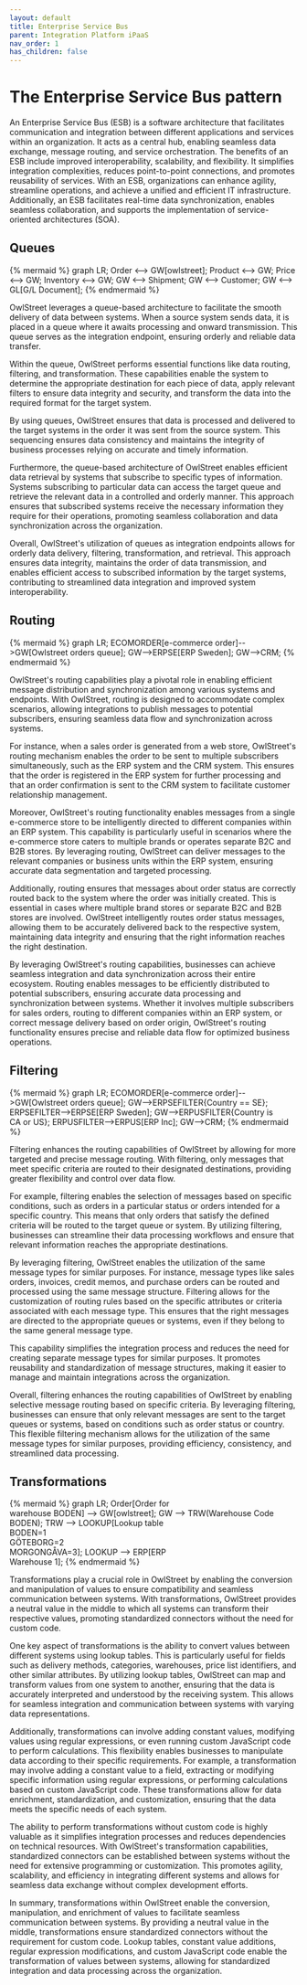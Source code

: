 ```yaml
---
layout: default
title: Enterprise Service Bus
parent: Integration Platform iPaaS
nav_order: 1
has_children: false
---
```

# The Enterprise Service Bus pattern
An Enterprise Service Bus (ESB) is a software architecture that facilitates communication and integration between different applications and services within an organization. It acts as a central hub, enabling seamless data exchange, message routing, and service orchestration. The benefits of an ESB include improved interoperability, scalability, and flexibility. It simplifies integration complexities, reduces point-to-point connections, and promotes reusability of services. With an ESB, organizations can enhance agility, streamline operations, and achieve a unified and efficient IT infrastructure. Additionally, an ESB facilitates real-time data synchronization, enables seamless collaboration, and supports the implementation of service-oriented architectures (SOA).

## Queues

{% mermaid %}
graph LR;
    Order <--> GW[owlstreet];
    Product <--> GW;
    Price <--> GW;
    Inventory <--> GW;
    GW <--> Shipment;
    GW <--> Customer;
    GW <--> GL[G/L Document];
{% endmermaid %}


OwlStreet leverages a queue-based architecture to facilitate the smooth delivery of data between systems. When a source system sends data, it is placed in a queue where it awaits processing and onward transmission. This queue serves as the integration endpoint, ensuring orderly and reliable data transfer.

Within the queue, OwlStreet performs essential functions like data routing, filtering, and transformation. These capabilities enable the system to determine the appropriate destination for each piece of data, apply relevant filters to ensure data integrity and security, and transform the data into the required format for the target system.

By using queues, OwlStreet ensures that data is processed and delivered to the target systems in the order it was sent from the source system. This sequencing ensures data consistency and maintains the integrity of business processes relying on accurate and timely information.

Furthermore, the queue-based architecture of OwlStreet enables efficient data retrieval by systems that subscribe to specific types of information. Systems subscribing to particular data can access the target queue and retrieve the relevant data in a controlled and orderly manner. This approach ensures that subscribed systems receive the necessary information they require for their operations, promoting seamless collaboration and data synchronization across the organization.

Overall, OwlStreet's utilization of queues as integration endpoints allows for orderly data delivery, filtering, transformation, and retrieval. This approach ensures data integrity, maintains the order of data transmission, and enables efficient access to subscribed information by the target systems, contributing to streamlined data integration and improved system interoperability.


## Routing

{% mermaid %}
graph LR;
    ECOMORDER[e-commerce order]-->GW[Owlstreet orders queue];
    GW-->ERPSE[ERP Sweden];
    GW-->CRM;
{% endmermaid %}


OwlStreet's routing capabilities play a pivotal role in enabling efficient message distribution and synchronization among various systems and endpoints. With OwlStreet, routing is designed to accommodate complex scenarios, allowing integrations to publish messages to potential subscribers, ensuring seamless data flow and synchronization across systems.

For instance, when a sales order is generated from a web store, OwlStreet's routing mechanism enables the order to be sent to multiple subscribers simultaneously, such as the ERP system and the CRM system. This ensures that the order is registered in the ERP system for further processing and that an order confirmation is sent to the CRM system to facilitate customer relationship management.

Moreover, OwlStreet's routing functionality enables messages from a single e-commerce store to be intelligently directed to different companies within an ERP system. This capability is particularly useful in scenarios where the e-commerce store caters to multiple brands or operates separate B2C and B2B stores. By leveraging routing, OwlStreet can deliver messages to the relevant companies or business units within the ERP system, ensuring accurate data segmentation and targeted processing.

Additionally, routing ensures that messages about order status are correctly routed back to the system where the order was initially created. This is essential in cases where multiple brand stores or separate B2C and B2B stores are involved. OwlStreet intelligently routes order status messages, allowing them to be accurately delivered back to the respective system, maintaining data integrity and ensuring that the right information reaches the right destination.

By leveraging OwlStreet's routing capabilities, businesses can achieve seamless integration and data synchronization across their entire ecosystem. Routing enables messages to be efficiently distributed to potential subscribers, ensuring accurate data processing and synchronization between systems. Whether it involves multiple subscribers for sales orders, routing to different companies within an ERP system, or correct message delivery based on order origin, OwlStreet's routing functionality ensures precise and reliable data flow for optimized business operations.


## Filtering

{% mermaid %}
graph LR;
    ECOMORDER[e-commerce order]-->GW[Owlstreet orders queue];
    GW-->ERPSEFILTER{Country == SE};
    ERPSEFILTER-->ERPSE[ERP Sweden];
    GW-->ERPUSFILTER{Country is<br /> CA or US};
    ERPUSFILTER-->ERPUS[ERP Inc];
    GW-->CRM;
{% endmermaid %}


Filtering enhances the routing capabilities of OwlStreet by allowing for more targeted and precise message routing. With filtering, only messages that meet specific criteria are routed to their designated destinations, providing greater flexibility and control over data flow.

For example, filtering enables the selection of messages based on specific conditions, such as orders in a particular status or orders intended for a specific country. This means that only orders that satisfy the defined criteria will be routed to the target queue or system. By utilizing filtering, businesses can streamline their data processing workflows and ensure that relevant information reaches the appropriate destinations.

By leveraging filtering, OwlStreet enables the utilization of the same message types for similar purposes. For instance, message types like sales orders, invoices, credit memos, and purchase orders can be routed and processed using the same message structure. Filtering allows for the customization of routing rules based on the specific attributes or criteria associated with each message type. This ensures that the right messages are directed to the appropriate queues or systems, even if they belong to the same general message type.

This capability simplifies the integration process and reduces the need for creating separate message types for similar purposes. It promotes reusability and standardization of message structures, making it easier to manage and maintain integrations across the organization.

Overall, filtering enhances the routing capabilities of OwlStreet by enabling selective message routing based on specific criteria. By leveraging filtering, businesses can ensure that only relevant messages are sent to the target queues or systems, based on conditions such as order status or country. This flexible filtering mechanism allows for the utilization of the same message types for similar purposes, providing efficiency, consistency, and streamlined data processing.

## Transformations


{% mermaid %}
graph LR;
    Order[Order for <br />warehouse BODEN] --> GW[owlstreet];
    GW --> TRW(Warehouse Code<br />BODEN);
    TRW --> LOOKUP[Lookup table<br/>BODEN=1<br />GÖTEBORG=2<br/>MORGONGÅVA=3];
    LOOKUP --> ERP[ERP<br />Warehouse 1];
{% endmermaid %}


Transformations play a crucial role in OwlStreet by enabling the conversion and manipulation of values to ensure compatibility and seamless communication between systems. With transformations, OwlStreet provides a neutral value in the middle to which all systems can transform their respective values, promoting standardized connectors without the need for custom code.

One key aspect of transformations is the ability to convert values between different systems using lookup tables. This is particularly useful for fields such as delivery methods, categories, warehouses, price list identifiers, and other similar attributes. By utilizing lookup tables, OwlStreet can map and transform values from one system to another, ensuring that the data is accurately interpreted and understood by the receiving system. This allows for seamless integration and communication between systems with varying data representations.

Additionally, transformations can involve adding constant values, modifying values using regular expressions, or even running custom JavaScript code to perform calculations. This flexibility enables businesses to manipulate data according to their specific requirements. For example, a transformation may involve adding a constant value to a field, extracting or modifying specific information using regular expressions, or performing calculations based on custom JavaScript code. These transformations allow for data enrichment, standardization, and customization, ensuring that the data meets the specific needs of each system.

The ability to perform transformations without custom code is highly valuable as it simplifies integration processes and reduces dependencies on technical resources. With OwlStreet's transformation capabilities, standardized connectors can be established between systems without the need for extensive programming or customization. This promotes agility, scalability, and efficiency in integrating different systems and allows for seamless data exchange without complex development efforts.

In summary, transformations within OwlStreet enable the conversion, manipulation, and enrichment of values to facilitate seamless communication between systems. By providing a neutral value in the middle, transformations ensure standardized connectors without the requirement for custom code. Lookup tables, constant value additions, regular expression modifications, and custom JavaScript code enable the transformation of values between systems, allowing for standardized integration and data processing across the organization.

